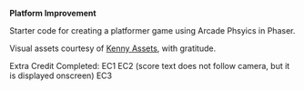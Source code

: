 **Platform Improvement**

Starter code for creating a platformer game using Arcade Phsyics in Phaser.

Visual assets courtesy of [Kenny Assets](https://kenney.nl/assets), with gratitude.

Extra Credit Completed:
EC1
EC2 (score text does not follow camera, but it is displayed onscreen)
EC3